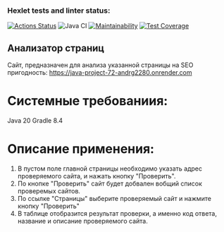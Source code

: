 ### Hexlet tests and linter status:
[![Actions Status](https://github.com/andrg2280/java-project-78/workflows/hexlet-check/badge.svg)](https://github.com/andrg2280/java-project-78/actions)
![Java CI](https://github.com/hexlet-boilerplates/java-package/workflows/Java%20CI/badge.svg)
[![Maintainability](https://api.codeclimate.com/v1/badges/bc953fb0ab378995dab3/maintainability)](https://codeclimate.com/github/hexlet-boilerplates/java-package/maintainability)
[![Test Coverage](https://api.codeclimate.com/v1/badges/bc953fb0ab378995dab3/test_coverage)](https://codeclimate.com/github/hexlet-boilerplates/java-package/test_coverage)

## Анализатор страниц
Сайт, предназначен для анализа указанной страницы на SEO пригодность: https://java-project-72-andrg2280.onrender.com

# Системные требованиия:
Java 20
Gradle 8.4

# Описание применения:
1. В пустом поле главной страницы необходимо указать адрес проверяемого сайта, и нажать кнопку "Проверить".
2. По кнопке "Проверить" сайт будет добвален вобщий список проверемых сайтов.
3. По ссылке "Страницы" выберите проверяемый сайт и нажмите кнопку "Проверить"
4. В таблице отобразится результат проверки, а именно код ответа, название и описание проверяемого сайта.
